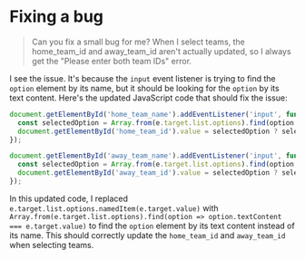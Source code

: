 # Fixing a bug

> Can you fix a small bug for me? When I select teams, the home_team_id and away_team_id aren't actually updated, so I always get the "Please enter both team IDs" error.

I see the issue. It's because the `input` event listener is trying to find the `option` element by its name, but it should be looking for the `option` by its text content. Here's the updated JavaScript code that should fix the issue:

```javascript
document.getElementById('home_team_name').addEventListener('input', function (e) {
  const selectedOption = Array.from(e.target.list.options).find(option => option.textContent === e.target.value);
  document.getElementById('home_team_id').value = selectedOption ? selectedOption.getAttribute('data-value') : '';
});

document.getElementById('away_team_name').addEventListener('input', function (e) {
  const selectedOption = Array.from(e.target.list.options).find(option => option.textContent === e.target.value);
  document.getElementById('away_team_id').value = selectedOption ? selectedOption.getAttribute('data-value') : '';
});
```

In this updated code, I replaced `e.target.list.options.namedItem(e.target.value)` with `Array.from(e.target.list.options).find(option => option.textContent === e.target.value)` to find the `option` element by its text content instead of its name. This should correctly update the `home_team_id` and `away_team_id` when selecting teams.
